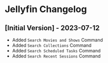 # Jellyfin Changelog

## [Initial Version] - 2023-07-12

- Added `Search Movies and Shows` Command
- Added `Search Collections` Command
- Added `Search Scheduled Tasks` Command
- Added `Search Recent Sessions` Command
